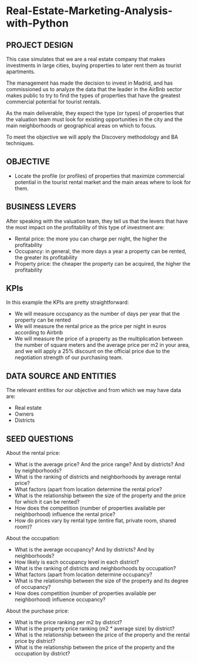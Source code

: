 # Real-Estate-Marketing-Analysis-with-Python

## PROJECT DESIGN

This case simulates that we are a real estate company that makes investments in large cities, buying properties to later rent them as tourist apartments.

The management has made the decision to invest in Madrid, and has commissioned us to analyze the data that the leader in the AirBnb sector makes public to try to find the types of properties that have the greatest commercial potential for tourist rentals.

As the main deliverable, they expect the type (or types) of properties that the valuation team must look for existing opportunities in the city and the main neighborhoods or geographical areas on which to focus.

To meet the objective we will apply the Discovery methodology and BA techniques.

## OBJECTIVE

* Locate the profile (or profiles) of properties that maximize commercial potential in the tourist rental market and the main areas where to look for them.

## BUSINESS LEVERS

After speaking with the valuation team, they tell us that the levers that have the most impact on the profitability of this type of investment are:

* Rental price: the more you can charge per night, the higher the profitability
* Occupancy: in general, the more days a year a property can be rented, the greater its profitability
* Property price: the cheaper the property can be acquired, the higher the profitability

## KPIs

In this example the KPIs are pretty straightforward:

* We will measure occupancy as the number of days per year that the property can be rented
* We will measure the rental price as the price per night in euros according to Airbnb
* We will measure the price of a property as the multiplication between the number of square meters and the average price per m2 in your area, and we will apply a 25% discount on the official price due to the negotiation strength of our purchasing team.

## DATA SOURCE AND ENTITIES

The relevant entities for our objective and from which we may have data are:

* Real estate
* Owners
* Districts

## SEED QUESTIONS

About the rental price:

* What is the average price? And the price range? And by districts? And by neighborhoods?
* What is the ranking of districts and neighborhoods by average rental price?
* What factors (apart from location determine the rental price?
* What is the relationship between the size of the property and the price for which it can be rented?
* How does the competition (number of properties available per neighborhood) influence the rental price?
* How do prices vary by rental type (entire flat, private room, shared room)?

About the occupation:

* What is the average occupancy? And by districts? And by neighborhoods?
* How likely is each occupancy level in each district?
* What is the ranking of districts and neighborhoods by occupation?
* What factors (apart from location determine occupancy?
* What is the relationship between the size of the property and its degree of occupancy?
* How does competition (number of properties available per neighborhood) influence occupancy?

About the purchase price:

* What is the price ranking per m2 by district?
* What is the property price ranking (m2 * average size) by district?
* What is the relationship between the price of the property and the rental price by district?
* What is the relationship between the price of the property and the occupation by district?
